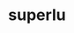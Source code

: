 ---
title: "superlu"
layout: cache
categories: [package, develop]
meta: {"compilers": ["cce@=18.0.0", "gcc@=10.3.0", "gcc@=11.4.0", "gcc@=12.3.0", "gcc@=9.4.0", "oneapi@=2024.2.1"], "num_specs": 39, "num_specs_by_stack": {"e4s": 5, "e4s-cray-rhel": 9, "e4s-cray-sles": 2, "e4s-neoverse-v2": 5, "e4s-neoverse_v1": 2, "e4s-oneapi": 5, "e4s-power": 1, "root": 39, "tutorial": 5}, "oss": ["rhel8", "sle_hpc15", "ubuntu20.04", "ubuntu22.04"], "platforms": ["linux"], "stacks": ["e4s", "e4s-cray-rhel", "e4s-cray-sles", "e4s-neoverse-v2", "e4s-neoverse_v1", "e4s-oneapi", "e4s-power", "root", "tutorial"], "targets": ["neoverse_v1", "neoverse_v2", "ppc64le", "x86_64_v3", "x86_64_v4"], "versions": ["5.3.0", "7.0.0"]}
spec_details: [{"compiler": "gcc@=12.3.0", "hash": "2hzw4uhsv5maieme3vnlmkv7m33c63hz", "os": "ubuntu22.04", "platform": "linux", "size": "-", "stacks": ["root", "tutorial"], "target": "x86_64_v3", "variants": ["build_system=cmake", "build_type=Release", "+fortran", "generator=make", "~ipo", "+pic"], "versions": ["5.3.0"]}, {"compiler": "gcc@=11.4.0", "hash": "3lr73wqw7osonokih4hhs7t52c6mbzdn", "os": "ubuntu22.04", "platform": "linux", "size": "-", "stacks": ["e4s-neoverse-v2", "root"], "target": "neoverse_v2", "variants": ["build_system=cmake", "build_type=Release", "+fortran", "generator=make", "~ipo", "+pic"], "versions": ["7.0.0"]}, {"compiler": "oneapi@=2024.2.1", "hash": "4pyikd66igvjq3nfy65bmzfoieln7grn", "os": "ubuntu22.04", "platform": "linux", "size": "-", "stacks": ["e4s-oneapi", "root"], "target": "x86_64_v3", "variants": ["build_system=cmake", "build_type=Release", "+fortran", "generator=make", "~ipo", "+pic"], "versions": ["7.0.0"]}, {"compiler": "gcc@=9.4.0", "hash": "4x4uuhbaer5k7mlli4q6ibab2e333otd", "os": "ubuntu20.04", "platform": "linux", "size": "-", "stacks": ["e4s-power", "root"], "target": "ppc64le", "variants": ["build_system=cmake", "build_type=Release", "+fortran", "generator=make", "~ipo", "+pic"], "versions": ["7.0.0"]}, {"compiler": "cce@=18.0.0", "hash": "6ezeiyje3fnz6qnarkugs23cttmodxo5", "os": "rhel8", "platform": "linux", "size": "-", "stacks": ["e4s-cray-rhel", "root"], "target": "x86_64_v3", "variants": ["build_system=cmake", "build_type=Release", "+fortran", "generator=make", "~ipo", "+pic"], "versions": ["7.0.0"]}, {"compiler": "cce@=18.0.0", "hash": "7wsohzurwr4cdc64sielbxupwlvbjn72", "os": "rhel8", "platform": "linux", "size": "-", "stacks": ["e4s-cray-rhel", "root"], "target": "x86_64_v3", "variants": ["build_system=cmake", "build_type=Release", "+fortran", "generator=make", "~ipo", "+pic"], "versions": ["7.0.0"]}, {"compiler": "gcc@=11.4.0", "hash": "bfnn7umjp6iledpk7qkwnvu6ggeamwjs", "os": "ubuntu22.04", "platform": "linux", "size": "-", "stacks": ["e4s-neoverse-v2", "root"], "target": "neoverse_v2", "variants": ["build_system=cmake", "build_type=Release", "+fortran", "generator=make", "~ipo", "+pic"], "versions": ["7.0.0"]}, {"compiler": "gcc@=11.4.0", "hash": "bi4mynhhhhoa65h6b2rin4zjn4h2srhs", "os": "ubuntu22.04", "platform": "linux", "size": "-", "stacks": ["e4s-neoverse-v2", "root"], "target": "neoverse_v2", "variants": ["build_system=cmake", "build_type=Release", "+fortran", "generator=make", "~ipo", "+pic"], "versions": ["7.0.0"]}, {"compiler": "cce@=18.0.0", "hash": "bx426jw44ad3k4u4kssbfsn5jw3kmprl", "os": "rhel8", "platform": "linux", "size": "-", "stacks": ["e4s-cray-rhel", "root"], "target": "x86_64_v3", "variants": ["build_system=cmake", "build_type=Release", "+fortran", "generator=make", "~ipo", "+pic"], "versions": ["7.0.0"]}, {"compiler": "gcc@=12.3.0", "hash": "bxfjvyp5c233dlojmup62mv63zkexgeh", "os": "ubuntu22.04", "platform": "linux", "size": "-", "stacks": ["root", "tutorial"], "target": "x86_64_v3", "variants": ["build_system=cmake", "build_type=Release", "+fortran", "generator=make", "~ipo", "+pic"], "versions": ["5.3.0"]}, {"compiler": "oneapi@=2024.2.1", "hash": "c2tbtqmv72zjcnkr3bjfi4soabrbou4v", "os": "ubuntu22.04", "platform": "linux", "size": "-", "stacks": ["e4s-oneapi", "root"], "target": "x86_64_v3", "variants": ["build_system=cmake", "build_type=Release", "+fortran", "generator=make", "~ipo", "+pic"], "versions": ["7.0.0"]}, {"compiler": "cce@=18.0.0", "hash": "gkkrtksxtqgcuv2eefatj2nq2e2bsiih", "os": "rhel8", "platform": "linux", "size": "-", "stacks": ["root"], "target": "x86_64_v3", "variants": ["build_system=cmake", "build_type=Release", "+fortran", "generator=make", "~ipo", "+pic"], "versions": ["7.0.0"]}, {"compiler": "gcc@=11.4.0", "hash": "gvnbz2ouw3ars7eaxyl6s5otvylorabf", "os": "ubuntu22.04", "platform": "linux", "size": "-", "stacks": ["e4s-neoverse-v2", "root"], "target": "neoverse_v2", "variants": ["build_system=cmake", "build_type=Release", "+fortran", "generator=make", "~ipo", "+pic"], "versions": ["7.0.0"]}, {"compiler": "cce@=18.0.0", "hash": "h2bdfokycjesvfr442l6vsgr3a3qzoeh", "os": "rhel8", "platform": "linux", "size": "-", "stacks": ["e4s-cray-rhel", "root"], "target": "x86_64_v3", "variants": ["build_system=cmake", "build_type=Release", "+fortran", "generator=make", "~ipo", "+pic"], "versions": ["7.0.0"]}, {"compiler": "gcc@=11.4.0", "hash": "ibsjgh3dqebbtqdod3ad4hzc65jpbz4d", "os": "ubuntu22.04", "platform": "linux", "size": "-", "stacks": ["e4s", "root"], "target": "x86_64_v3", "variants": ["build_system=cmake", "build_type=Release", "+fortran", "generator=make", "~ipo", "+pic"], "versions": ["7.0.0"]}, {"compiler": "gcc@=11.4.0", "hash": "icwdp5ttsurmi7b4tv2ppvtxaj2wddng", "os": "ubuntu22.04", "platform": "linux", "size": "-", "stacks": ["e4s-neoverse-v2", "root"], "target": "neoverse_v2", "variants": ["build_system=cmake", "build_type=Release", "+fortran", "generator=make", "~ipo", "+pic"], "versions": ["7.0.0"]}, {"compiler": "gcc@=11.4.0", "hash": "ik6ifzk2ptnawlkyyrb35jbmaemx74vw", "os": "ubuntu22.04", "platform": "linux", "size": "-", "stacks": ["e4s-neoverse_v1", "root"], "target": "neoverse_v1", "variants": ["build_system=cmake", "build_type=Release", "+fortran", "generator=make", "~ipo", "+pic"], "versions": ["7.0.0"]}, {"compiler": "gcc@=11.4.0", "hash": "jsgwt32vanpfqgvnlkm3ku4apmfrvdac", "os": "ubuntu22.04", "platform": "linux", "size": "-", "stacks": ["e4s", "root"], "target": "x86_64_v3", "variants": ["build_system=cmake", "build_type=Release", "+fortran", "generator=make", "~ipo", "+pic"], "versions": ["7.0.0"]}, {"compiler": "gcc@=10.3.0", "hash": "kgc6nacyxsfmey3s7ymx75oftjkgz2i6", "os": "sle_hpc15", "platform": "linux", "size": "-", "stacks": ["e4s-cray-sles", "root"], "target": "x86_64_v4", "variants": ["build_system=cmake", "build_type=Release", "generator=make", "~ipo", "+pic"], "versions": ["5.3.0"]}, {"compiler": "oneapi@=2024.2.1", "hash": "lzhioc33wepbq6oosqg77bcigrchxviq", "os": "ubuntu22.04", "platform": "linux", "size": "-", "stacks": ["e4s-oneapi", "root"], "target": "x86_64_v3", "variants": ["build_system=cmake", "build_type=Release", "+fortran", "generator=make", "~ipo", "+pic"], "versions": ["7.0.0"]}, {"compiler": "gcc@=11.4.0", "hash": "nbx2wq6qir3ijdd6lhlk4om4mgod63lp", "os": "ubuntu22.04", "platform": "linux", "size": "-", "stacks": ["e4s", "root"], "target": "x86_64_v3", "variants": ["build_system=cmake", "build_type=Release", "+fortran", "generator=make", "~ipo", "+pic"], "versions": ["7.0.0"]}, {"compiler": "gcc@=12.3.0", "hash": "p2gutwexsnwxsjdwfnt67e4i6gwxzftt", "os": "ubuntu22.04", "platform": "linux", "size": "-", "stacks": ["root", "tutorial"], "target": "x86_64_v3", "variants": ["build_system=cmake", "build_type=Release", "+fortran", "generator=make", "~ipo", "+pic"], "versions": ["5.3.0"]}, {"compiler": "oneapi@=2024.2.1", "hash": "qcu6sdnhlmpogrc5zgqayzzmmwg2nowl", "os": "ubuntu22.04", "platform": "linux", "size": "-", "stacks": ["root"], "target": "x86_64_v3", "variants": ["build_system=cmake", "build_type=Release", "+fortran", "generator=make", "~ipo", "+pic"], "versions": ["7.0.0"]}, {"compiler": "cce@=18.0.0", "hash": "r3qr2xkavl4bvdzdqrcvsxebb6gqetyu", "os": "rhel8", "platform": "linux", "size": "-", "stacks": ["e4s-cray-rhel", "root"], "target": "x86_64_v3", "variants": ["build_system=cmake", "build_type=Release", "+fortran", "generator=make", "~ipo", "+pic"], "versions": ["7.0.0"]}, {"compiler": "gcc@=11.4.0", "hash": "riz336snpqqh5zqd7aohd3r33lpmrmtq", "os": "ubuntu22.04", "platform": "linux", "size": "-", "stacks": ["e4s", "root"], "target": "x86_64_v3", "variants": ["build_system=cmake", "build_type=Release", "+fortran", "generator=make", "~ipo", "+pic"], "versions": ["7.0.0"]}, {"compiler": "oneapi@=2024.2.1", "hash": "sg6vlic7hfvesezio75fbn33rt3by7qv", "os": "ubuntu22.04", "platform": "linux", "size": "-", "stacks": ["e4s-oneapi", "root"], "target": "x86_64_v3", "variants": ["build_system=cmake", "build_type=Release", "+fortran", "generator=make", "~ipo", "+pic"], "versions": ["7.0.0"]}, {"compiler": "gcc@=11.4.0", "hash": "ssfntg5izflkkwkkhsnrppfzwy45bb6s", "os": "ubuntu22.04", "platform": "linux", "size": "-", "stacks": ["e4s-neoverse_v1", "root"], "target": "neoverse_v1", "variants": ["build_system=cmake", "build_type=Release", "+fortran", "generator=make", "~ipo", "+pic"], "versions": ["7.0.0"]}, {"compiler": "cce@=18.0.0", "hash": "t6ej65ocjrjh6xytufr2tikcjdftsaru", "os": "rhel8", "platform": "linux", "size": "-", "stacks": ["e4s-cray-rhel", "root"], "target": "x86_64_v3", "variants": ["build_system=cmake", "build_type=Release", "+fortran", "generator=make", "~ipo", "+pic"], "versions": ["7.0.0"]}, {"compiler": "gcc@=12.3.0", "hash": "tpj3dpwq3uuogqekj7yb6g7pqaijidq6", "os": "ubuntu22.04", "platform": "linux", "size": "-", "stacks": ["root", "tutorial"], "target": "x86_64_v3", "variants": ["build_system=cmake", "build_type=Release", "+fortran", "generator=make", "~ipo", "+pic"], "versions": ["5.3.0"]}, {"compiler": "gcc@=10.3.0", "hash": "ulnzuhudfcvcrkfgbvhdydmgusoa53mt", "os": "sle_hpc15", "platform": "linux", "size": "-", "stacks": ["e4s-cray-sles", "root"], "target": "x86_64_v4", "variants": ["build_system=cmake", "build_type=Release", "generator=make", "~ipo", "+pic"], "versions": ["5.3.0"]}, {"compiler": "cce@=18.0.0", "hash": "wuvngqcbvtu23tw6jukvwnb2ppn7ymaf", "os": "rhel8", "platform": "linux", "size": "-", "stacks": ["e4s-cray-rhel", "root"], "target": "x86_64_v3", "variants": ["build_system=cmake", "build_type=Release", "+fortran", "generator=make", "~ipo", "+pic"], "versions": ["7.0.0"]}, {"compiler": "gcc@=11.4.0", "hash": "xtej7uyaxbmycywq6mpnsixe7isikbuq", "os": "ubuntu22.04", "platform": "linux", "size": "-", "stacks": ["e4s", "root"], "target": "x86_64_v3", "variants": ["build_system=cmake", "build_type=Release", "+fortran", "generator=make", "~ipo", "+pic"], "versions": ["7.0.0"]}, {"compiler": "gcc@=11.4.0", "hash": "xtymffcsshdnrt3nuka72rfo5qsdsqda", "os": "ubuntu22.04", "platform": "linux", "size": "-", "stacks": ["root"], "target": "x86_64_v3", "variants": ["build_system=cmake", "build_type=Release", "+fortran", "generator=make", "~ipo", "+pic"], "versions": ["7.0.0"]}, {"compiler": "cce@=18.0.0", "hash": "ych5vhswsjf2ulyoi2lf7b6hbne2d35r", "os": "rhel8", "platform": "linux", "size": "-", "stacks": ["e4s-cray-rhel", "root"], "target": "x86_64_v3", "variants": ["build_system=cmake", "build_type=Release", "+fortran", "generator=make", "~ipo", "+pic"], "versions": ["7.0.0"]}, {"compiler": "gcc@=12.3.0", "hash": "yti3ddlsgnoekgga4h3uu4b7xblqpmku", "os": "ubuntu22.04", "platform": "linux", "size": "-", "stacks": ["root"], "target": "x86_64_v3", "variants": ["build_system=cmake", "build_type=Release", "+fortran", "generator=make", "~ipo", "+pic"], "versions": ["5.3.0"]}, {"compiler": "gcc@=12.3.0", "hash": "z2n67hnlonunblyeyxrfzs7kae7grasb", "os": "ubuntu22.04", "platform": "linux", "size": "-", "stacks": ["root", "tutorial"], "target": "x86_64_v3", "variants": ["build_system=cmake", "build_type=Release", "+fortran", "generator=make", "~ipo", "+pic"], "versions": ["5.3.0"]}, {"compiler": "cce@=18.0.0", "hash": "zf3bhsz2avnajvfmovqpg4qwo2aykvtp", "os": "rhel8", "platform": "linux", "size": "-", "stacks": ["e4s-cray-rhel", "root"], "target": "x86_64_v3", "variants": ["build_system=cmake", "build_type=Release", "+fortran", "generator=make", "~ipo", "+pic"], "versions": ["7.0.0"]}, {"compiler": "oneapi@=2024.2.1", "hash": "zkmc3y3pokvqcerdu5rna7jhypi5n23b", "os": "ubuntu22.04", "platform": "linux", "size": "-", "stacks": ["e4s-oneapi", "root"], "target": "x86_64_v3", "variants": ["build_system=cmake", "build_type=Release", "+fortran", "generator=make", "~ipo", "+pic"], "versions": ["7.0.0"]}, {"compiler": "gcc@=11.4.0", "hash": "zs4ttuwrynmxaixagrvfn2xx6gsasmy6", "os": "ubuntu22.04", "platform": "linux", "size": "-", "stacks": ["root"], "target": "neoverse_v2", "variants": ["build_system=cmake", "build_type=Release", "+fortran", "generator=make", "~ipo", "+pic"], "versions": ["7.0.0"]}]
---